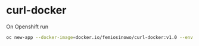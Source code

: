 # curl-docker
On Openshift run
```bash
oc new-app --docker-image=docker.io/femiosinowo/curl-docker:v1.0 --env FRONTEND_ADDR='https://productpage-bookinfo.apps.paosin.local/productpage?u=test' --env SLEEP_SECS=3
```
